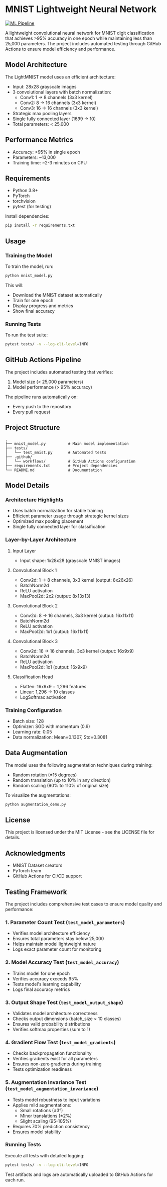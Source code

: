 # MNIST Lightweight Neural Network

[![ML Pipeline](https://github.com/shubhjadhav/tsai-erav3-s5/actions/workflows/test_model.yml/badge.svg)](https://github.com/shubhjadhav/tsai-erav3-s5/actions/workflows/test_model.yml)

A lightweight convolutional neural network for MNIST digit classification that achieves >95% accuracy in one epoch while maintaining less than 25,000 parameters. The project includes automated testing through GitHub Actions to ensure model efficiency and performance.

## Model Architecture

The LightMNIST model uses an efficient architecture:
- Input: 28x28 grayscale images
- 3 convolutional layers with batch normalization:
  - Conv1: 1 → 8 channels (3x3 kernel)
  - Conv2: 8 → 16 channels (3x3 kernel)
  - Conv3: 16 → 16 channels (3x3 kernel)
- Strategic max pooling layers
- Single fully connected layer (16*9*9 → 10)
- Total parameters: < 25,000

## Performance Metrics
- Accuracy: >95% in single epoch
- Parameters: ~13,000
- Training time: ~2-3 minutes on CPU

## Requirements

- Python 3.8+
- PyTorch
- torchvision
- pytest (for testing)

Install dependencies:
```bash
pip install -r requirements.txt
```

## Usage

### Training the Model
To train the model, run:
```bash
python mnist_model.py
```

This will:
- Download the MNIST dataset automatically
- Train for one epoch
- Display progress and metrics
- Show final accuracy

### Running Tests
To run the test suite:

```bash
pytest tests/ -v --log-cli-level=INFO
```

## GitHub Actions Pipeline

The project includes automated testing that verifies:
1. Model size (< 25,000 parameters)
2. Model performance (> 95% accuracy)

The pipeline runs automatically on:
- Every push to the repository
- Every pull request

## Project Structure

```
.
├── mnist_model.py          # Main model implementation
├── tests/
│   └── test_mnist.py       # Automated tests
├── .github/
│   └── workflows/          # GitHub Actions configuration
├── requirements.txt        # Project dependencies
└── README.md               # Documentation
```

## Model Details

### Architecture Highlights
- Uses batch normalization for stable training
- Efficient parameter usage through strategic kernel sizes
- Optimized max pooling placement
- Single fully connected layer for classification

### Layer-by-Layer Architecture
1. Input Layer
   - Input shape: 1x28x28 (grayscale MNIST images)

2. Convolutional Block 1
   - Conv2d: 1 → 8 channels, 3x3 kernel (output: 8x26x26)
   - BatchNorm2d
   - ReLU activation
   - MaxPool2d: 2x2 (output: 8x13x13)

3. Convolutional Block 2
   - Conv2d: 8 → 16 channels, 3x3 kernel (output: 16x11x11)
   - BatchNorm2d
   - ReLU activation
   - MaxPool2d: 1x1 (output: 16x11x11)

4. Convolutional Block 3
   - Conv2d: 16 → 16 channels, 3x3 kernel (output: 16x9x9)
   - BatchNorm2d
   - ReLU activation
   - MaxPool2d: 1x1 (output: 16x9x9)

5. Classification Head
   - Flatten: 16x9x9 = 1,296 features
   - Linear: 1,296 → 10 classes
   - LogSoftmax activation

### Training Configuration
- Batch size: 128
- Optimizer: SGD with momentum (0.9)
- Learning rate: 0.05
- Data normalization: Mean=0.1307, Std=0.3081

## Data Augmentation
The model uses the following augmentation techniques during training:
- Random rotation (±15 degrees)
- Random translation (up to 10% in any direction)
- Random scaling (90% to 110% of original size)

To visualize the augmentations:
```bash
python augmentation_demo.py
```

## License

This project is licensed under the MIT License - see the LICENSE file for details.

## Acknowledgments

- MNIST Dataset creators
- PyTorch team
- GitHub Actions for CI/CD support

## Testing Framework

The project includes comprehensive test cases to ensure model quality and performance:

### 1. Parameter Count Test (`test_model_parameters`)
- Verifies model architecture efficiency
- Ensures total parameters stay below 25,000
- Helps maintain model lightweight nature
- Logs exact parameter count for monitoring

### 2. Model Accuracy Test (`test_model_accuracy`)
- Trains model for one epoch
- Verifies accuracy exceeds 95%
- Tests model's learning capability
- Logs final accuracy metrics

### 3. Output Shape Test (`test_model_output_shape`)
- Validates model architecture correctness
- Checks output dimensions (batch_size × 10 classes)
- Ensures valid probability distributions
- Verifies softmax properties (sum to 1)

### 4. Gradient Flow Test (`test_model_gradients`)
- Checks backpropagation functionality
- Verifies gradients exist for all parameters
- Ensures non-zero gradients during training
- Tests optimization readiness

### 5. Augmentation Invariance Test (`test_model_augmentation_invariance`)
- Tests model robustness to input variations
- Applies mild augmentations:
  - Small rotations (±3°)
  - Minor translations (±2%)
  - Slight scaling (95-105%)
- Requires 70% prediction consistency
- Ensures model stability

### Running Tests

Execute all tests with detailed logging:
```bash
pytest tests/ -v --log-cli-level=INFO
```

Test artifacts and logs are automatically uploaded to GitHub Actions for each run.